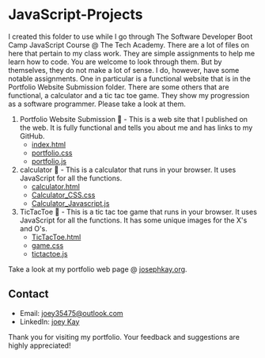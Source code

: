 # JavaScript-Projects

I created this folder to use while I go through The Software Developer Boot Camp JavaScript Course @ The Tech Academy. 
There are a lot of files on here that pertain to my class work. They are simple assignments to help me learn how to code. You are welcome to look through them. But by themselves, they do not make a lot of sense. I do, however, have some notable assignments. One in particular is a functional website that is in the Portfolio Website Submission folder. There are some others that are functional, a calculator and a tic tac toe game. They show my progression as a software programmer. Please take a look at them.

1. Portfolio Website Submission 📁 - This is a web site that I published on the web. It is fully functional and tells you about me and has links to my GitHub.
   - [index.html](Portfolio_Website_Submission/index.html)
   - [portfolio.css](Portfolio_Website_Submission/css/portfolio.css)
   - [portfolio.js](Portfolio_Website_Submission/js/portfolio.js)
2. calculator 📁 - This is a calculator that runs in your browser. It uses JavaScript for all the functions.
   - [calculator.html](calculator/calculator.html)
   - [Calculator_CSS.css](calculator/CSS/Calculator_CSS.css)
   - [Calculator_Javascript.js](calculator/Javascript/Calculator_Javascript.js)
3. TicTacToe 📁 - This is a tic tac toe game that runs in your browser. It uses JavaScript for all the functions. It has some unique images for the X's and O's.
   - [TicTacToe.html](TicTacToe/TicTacToe.html)
   - [game.css](TicTacToe/css/game.css)
   - [tictactoe.js](TicTacToe/js/tictactoe.js)

Take a look at my portfolio web page @ [josephkay.org](http://josephkay.org/).
## Contact
- Email: joey35475@outlook.com
- LinkedIn: [joey Kay](https://www.linkedin.com/in/joey-kay-41322927b/)

Thank you for visiting my portfolio. Your feedback and suggestions are highly appreciated!
